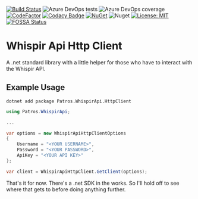 [![Build Status](https://dev.azure.com/coderpatros/OpenSource/_apis/build/status/Patros.WhispirApi?branchName=master)](https://dev.azure.com/coderpatros/OpenSource/_build/latest?definitionId=17&branchName=master)
![Azure DevOps tests](https://img.shields.io/azure-devops/tests/coderpatros/OpenSource/17.svg)
![Azure DevOps coverage](https://img.shields.io/azure-devops/coverage/coderpatros/OpenSource/17.svg)
[![CodeFactor](https://www.codefactor.io/repository/github/coderpatros/dotnet-whispir-api/badge)](https://www.codefactor.io/repository/github/coderpatros/dotnet-whispir-api)
[![Codacy Badge](https://api.codacy.com/project/badge/Grade/152d264f1e2f490c898b7dde0a5c7956)](https://www.codacy.com/manual/coderpatros/dotnet-whispir-api?utm_source=github.com&amp;utm_medium=referral&amp;utm_content=coderpatros/dotnet-whispir-api&amp;utm_campaign=Badge_Grade)
[![NuGet](https://img.shields.io/nuget/v/Patros.WhispirApi.HttpClient.svg?style=flat-square)](https://www.nuget.org/packages/Patros.WhispirApi.HttpClient/)
![Nuget](https://img.shields.io/nuget/dt/Patros.WhispirApi.HttpClient.svg)
[![License: MIT](https://img.shields.io/badge/License-MIT-yellow.svg)](https://opensource.org/licenses/MIT)
[![FOSSA Status](https://app.fossa.io/api/projects/git%2Bgithub.com%2Fcoderpatros%2Fdotnet-whispir-api.svg?type=shield)](https://app.fossa.io/projects/git%2Bgithub.com%2Fcoderpatros%2Fdotnet-whispir-api?ref=badge_shield)

Whispir Api Http Client
=======================

A .net standard library with a little helper for those who have to interact
with the Whispir API.

Example Usage
-------------

```shell
dotnet add package Patros.WhispirApi.HttpClient
```

```csharp
using Patros.WhispirApi;

...

var options = new WhispirApiHttpClientOptions
{
    Username = "<YOUR USERNAME>",
    Password = "<YOUR PASSWORD>",
    ApiKey = "<YOUR API KEY>"
};

var client = WhispirApiHttpClient.GetClient(options);

```

That's it for now. There's a .net SDK in the works. So I'll hold off to see
where that gets to before doing anything further.
